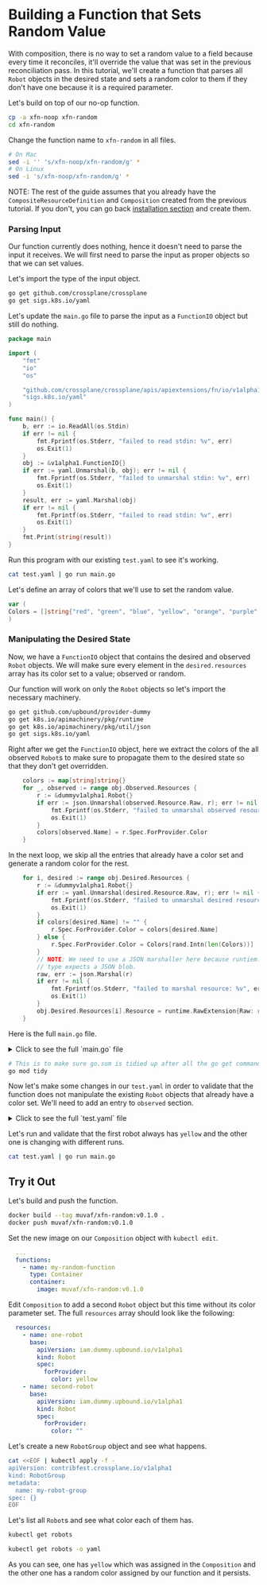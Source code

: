 # Building a Function that Sets Random Value

With composition, there is no way to set a random value to a field because every
time it reconciles, it'll override the value that was set in the previous
reconciliation pass. In this tutorial, we'll create a function that parses all
`Robot` objects in the desired state and sets a random color to them if they
don't have one because it is a required parameter.

Let's build on top of our no-op function.
```bash
cp -a xfn-noop xfn-random
cd xfn-random
```

Change the function name to `xfn-random` in all files.
```bash
# On Mac
sed -i '' 's/xfn-noop/xfn-random/g' *
# On Linux
sed -i 's/xfn-noop/xfn-random/g' *
```

NOTE: The rest of the guide assumes that you already have the `CompositeResourceDefinition`
and `Composition` created from the previous tutorial. If you don't, you can
go back [installation section](02-xfn-noop.md#installation) and create them.

### Parsing Input

Our function currently does nothing, hence it doesn't need to parse the input it
receives. We will first need to parse the input as proper objects so that we can
set values.

Let's import the type of the input object.
```bash
go get github.com/crossplane/crossplane
go get sigs.k8s.io/yaml
```

Let's update the `main.go` file to parse the input as a `FunctionIO` object but
still do nothing.
```go
package main

import (
	"fmt"
	"io"
	"os"

	"github.com/crossplane/crossplane/apis/apiextensions/fn/io/v1alpha1"
	"sigs.k8s.io/yaml"
)

func main() {
	b, err := io.ReadAll(os.Stdin)
	if err != nil {
		fmt.Fprintf(os.Stderr, "failed to read stdin: %v", err)
		os.Exit(1)
	}
	obj := &v1alpha1.FunctionIO{}
	if err := yaml.Unmarshal(b, obj); err != nil {
		fmt.Fprintf(os.Stderr, "failed to unmarshal stdin: %v", err)
		os.Exit(1)
	}
	result, err := yaml.Marshal(obj)
	if err != nil {
		fmt.Fprintf(os.Stderr, "failed to read stdin: %v", err)
		os.Exit(1)
	}
	fmt.Print(string(result))
}
```

Run this program with our existing `test.yaml` to see it's working.
```bash
cat test.yaml | go run main.go
```

Let's define an array of colors that we'll use to set the random value.
```go
var (
Colors = []string{"red", "green", "blue", "yellow", "orange", "purple", "black", "white"}
)
```

### Manipulating the Desired State

Now, we have a `FunctionIO` object that contains the desired and observed `Robot`
objects. We will make sure every element in the `desired.resources` array has its
color set to a value; observed or random.

Our function will work on only the `Robot` objects so let's import the necessary
machinery.
```bash
go get github.com/upbound/provider-dummy
go get k8s.io/apimachinery/pkg/runtime
go get k8s.io/apimachinery/pkg/util/json
go get sigs.k8s.io/yaml
```

Right after we get the `FunctionIO` object, here we extract the colors of the all
observed `Robot`s to make sure to propagate them to the desired state so that
they don't get overridden.
```go
    colors := map[string]string{}
    for _, observed := range obj.Observed.Resources {
        r := &dummyv1alpha1.Robot{}
        if err := json.Unmarshal(observed.Resource.Raw, r); err != nil {
            fmt.Fprintf(os.Stderr, "failed to unmarshal observed resource: %v", err)
            os.Exit(1)
        }
        colors[observed.Name] = r.Spec.ForProvider.Color
    }
```

In the next loop, we skip all the entries that already have a color set and
generate a random color for the rest.

```go
    for i, desired := range obj.Desired.Resources {
        r := &dummyv1alpha1.Robot{}
        if err := yaml.Unmarshal(desired.Resource.Raw, r); err != nil {
            fmt.Fprintf(os.Stderr, "failed to unmarshal desired resource: %v", err)
            os.Exit(1)
        }
        if colors[desired.Name] != "" {
            r.Spec.ForProvider.Color = colors[desired.Name]
        } else {
            r.Spec.ForProvider.Color = Colors[rand.Intn(len(Colors))]
        }
        // NOTE: We need to use a JSON marshaller here because runtiem.RawExtension
        // type expects a JSON blob.
        raw, err := json.Marshal(r)
        if err != nil {
            fmt.Fprintf(os.Stderr, "failed to marshal resource: %v", err)
            os.Exit(1)
        }
        obj.Desired.Resources[i].Resource = runtime.RawExtension{Raw: raw}
    }
```

Here is the full `main.go` file.
<details>
  <summary>Click to see the full `main.go` file</summary>

```go
package main

import (
	"fmt"
	"io"
	"math/rand"
	"os"

	"github.com/crossplane/crossplane/apis/apiextensions/fn/io/v1alpha1"
	dummyv1alpha1 "github.com/upbound/provider-dummy/apis/iam/v1alpha1"
	"k8s.io/apimachinery/pkg/runtime"
	"k8s.io/apimachinery/pkg/util/json"
	"sigs.k8s.io/yaml"
)

var (
	Colors = []string{"red", "green", "blue", "yellow", "orange", "purple", "black", "white"}
)

func main() {
	b, err := io.ReadAll(os.Stdin)
	if err != nil {
		fmt.Fprintf(os.Stderr, "failed to read stdin: %v", err)
		os.Exit(1)
	}
	obj := &v1alpha1.FunctionIO{}
	if err := yaml.Unmarshal(b, obj); err != nil {
		fmt.Fprintf(os.Stderr, "failed to unmarshal stdin: %v", err)
		os.Exit(1)
	}
	colors := map[string]string{}
	for _, observed := range obj.Observed.Resources {
		r := &dummyv1alpha1.Robot{}
		if err := json.Unmarshal(observed.Resource.Raw, r); err != nil {
			fmt.Fprintf(os.Stderr, "failed to unmarshal observed resource: %v", err)
			os.Exit(1)
		}
		colors[observed.Name] = r.Spec.ForProvider.Color
	}
	for i, desired := range obj.Desired.Resources {
		r := &dummyv1alpha1.Robot{}
		if err := yaml.Unmarshal(desired.Resource.Raw, r); err != nil {
			fmt.Fprintf(os.Stderr, "failed to unmarshal desired resource: %v", err)
			os.Exit(1)
		}
		if colors[desired.Name] != "" {
			r.Spec.ForProvider.Color = colors[desired.Name]
		} else {
			r.Spec.ForProvider.Color = Colors[rand.Intn(len(Colors))]
		}
		// NOTE: We need to use a JSON marshaller here because runtiem.RawExtension
		// type expects a JSON blob.
		raw, err := json.Marshal(r)
		if err != nil {
			fmt.Fprintf(os.Stderr, "failed to marshal resource: %v", err)
			os.Exit(1)
		}
		obj.Desired.Resources[i].Resource = runtime.RawExtension{Raw: raw}
	}
	result, err := yaml.Marshal(obj)
	if err != nil {
		fmt.Fprintf(os.Stderr, "failed to marshal resulting functionio: %v", err)
		os.Exit(1)
	}
	fmt.Print(string(result))
}
```
</details>

```bash
# This is to make sure go.sum is tidied up after all the go get commands.
go mod tidy
```

Now let's make some changes in our `test.yaml` in order to validate that the
function does not manipulate the existing `Robot` objects that already have a
color set. We'll need to add an entry to `observed` section.

<details>
  <summary>Click to see the full `test.yaml` file</summary>

```yaml
apiVersion: apiextensions.crossplane.io/v1alpha1
kind: FunctionIO
observed:
  composite:
    resource:
      apiVersion: contribfest.crossplane.io/v1alpha1
      kind: XRobotGroup
      metadata:
        name: somename
  resources:
    - name: one-robot
      resource:
        apiVersion: dummy.upbound.io/v1beta1
        kind: Robot
        spec:
          forProvider:
            color: yellow
        status:
          atProvider: {}
    - name: second-robot
      resource:
        apiVersion: dummy.upbound.io/v1beta1
        kind: Robot
        spec:
          forProvider:
            color: green
        status:
          atProvider: {}
desired:
  composite:
    resource:
      apiVersion: contribfest.crossplane.io/v1alpha1
      kind: XRobotGroup
      metadata:
        name: somename
  resources:
    - name: one-robot
      resource:
        apiVersion: dummy.upbound.io/v1beta1
        kind: Robot
        spec:
          forProvider:
            color: yellow
    - name: second-robot
      resource:
        apiVersion: dummy.upbound.io/v1beta1
        kind: Robot
```
</details>

Let's run and validate that the first robot always has `yellow` and the other
one is changing with different runs.
```bash
cat test.yaml | go run main.go
```

## Try it Out

Let's build and push the function.
```bash
docker build --tag muvaf/xfn-random:v0.1.0 .
docker push muvaf/xfn-random:v0.1.0
```

Set the new image on our `Composition` object with `kubectl edit`.
```yaml
  ...
  functions:
    - name: my-random-function
      type: Container
      container:
        image: muvaf/xfn-random:v0.1.0
```

Edit `Composition` to add a second `Robot` object but this time without its
color parameter set. The full `resources` array should look like the following:
```yaml
  resources:
    - name: one-robot
      base:
        apiVersion: iam.dummy.upbound.io/v1alpha1
        kind: Robot
        spec:
          forProvider:
            color: yellow
    - name: second-robot
      base:
        apiVersion: iam.dummy.upbound.io/v1alpha1
        kind: Robot
        spec:
          forProvider:
            color: ""
```

Let's create a new `RobotGroup` object and see what happens.
```bash
cat <<EOF | kubectl apply -f -
apiVersion: contribfest.crossplane.io/v1alpha1
kind: RobotGroup
metadata:
  name: my-robot-group
spec: {}
EOF
```

Let's list all `Robot`s and see what color each of them has.
```bash
kubectl get robots
```
```bash
kubectl get robots -o yaml
```

As you can see, one has `yellow` which was assigned in the `Composition` and the
other one has a random color assigned by our function and it persists.